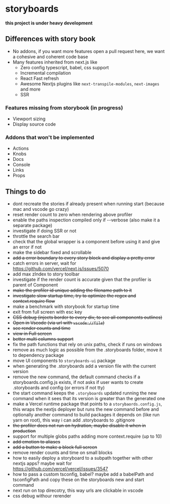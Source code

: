 # storyboards

**this project is under heavy development**

## Differences with story book

-   No addons, if you want more features open a pull request here, we want a cohesive and coherent code base
-   Many features inherited from next.js like
    -   Zero config typescript, babel, css support
    -   Incremental compilation
    -   React Fast refresh
    -   Awesome Nextjs plugins like `next-transpile-modules`, `next-images` and more
    -   SSR

### Features missing from storybook (in progress)

-   Viewport sizing
-   Display source code

### Addons that won't be implemented

-   Actions
-   Knobs
-   Docs
-   Console
-   Links
-   Props

## Things to do

-   dont recreate the stories if already present when running start (because mac and vscode go crazy)
-   reset render count to zero when rendering above profiler
-   enable the paths inspection compiled only if --verbose (also make it a separate package)
-   investigate if doing SSR or not
-   throttle the search bar
-   check that the global wrapper is a component before using it and give an error if not
-   make the sidebar fixed and scrollable
-   ~~add a error boundary to every story block and display a pretty error~~
-   catch errors in server, wait for https://github.com/vercel/next.js/issues/5070
-   add max zIndex to story toolbar
-   investigate if the render count is accurate given that the profiler is parent of Component
-   ~~make the profiler id unique adding the filename path to it~~
-   ~~investigate slow startup time, try to optimize the regex and context.require flow~~
-   make a benchmark with storybook for startup time
-   exit from full screen with esc key
-   ~~CSS debug (injects border to every div, to see all components outlines)~~
-   ~~Open in Vscode (via url with `vscode://file`)~~
-   ~~see render counts and time~~
-   ~~view in Full screen~~
-   ~~better multi columns support~~
-   fix the path functions that rely on unix paths, check if runs on windows
-   remove as much logic as possible from the .storyboards folder, move it to dependency package
-   move UI components to `storyboards-ui` package
-   when generating the .storyboards add a version file with the current version
-   remove the new command, the default command checks if a storyboards.config.js exists, if not asks if user wants to create .storyboards and config (or errors if not tty)
-   the start command keeps the `.storyboards` updated running the new command when it sees that its version is greater than the generated one
-   make a Vercel runtime package that points to a `storybaords.config.js`, this wraps the nextjs deployer but runs the new command before and optionally another command to build packages it depends on (like run yarn on root), this way i can add .storyboards to .gitignore
-   ~~the profiler does not run on hydration, maybe disable it when in production~~
-   support for multiple globs paths adding more context.require (up to 10)
-   ~~add emotion to aliases~~
-   ~~add a button to make a block full screen~~
-   remove render counts and time on small blocks
-   how to easily deploy a storyboard to a subpath together with other nextjs apps? maybe wait for https://github.com/vercel/vercel/issues/3547
-   how to pass a custom tsconfig, babel? maybe add a babelPath and tsconfigPath and copy these on the storyboards new and start command
-   next run on top direcotry, this way urls are clickable in vscode
-   css debug withour rerender
